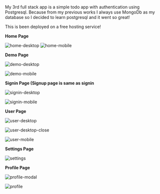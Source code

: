 My 3rd full stack app is a simple todo app with authentication using Postgresql. Because from my previous works I always use MongoDb as my database so I decided to learn postgresql and it went so great!

This is been deployed on a free hosting service!

**Home Page**

![home-desktop](https://github.com/Jerome-study/todo-app-postgres/assets/119875460/8cae7a35-0305-4326-a062-e258794e6b41) ![home-mobile](https://github.com/Jerome-study/todo-app-postgres/assets/119875460/3272a2f4-e3f6-42d7-86df-40ff9c661717)


**Demo Page**


![demo-desktop](https://github.com/Jerome-study/todo-app-postgres/assets/119875460/12e5d898-7bd7-4c52-83cc-17d139b4f0d1)


![demo-mobile](https://github.com/Jerome-study/todo-app-postgres/assets/119875460/cd0941d5-b1d6-426a-ae4c-6361c735b452)


**Signin Page (Signup page is same as signin**





![signin-desktop](https://github.com/Jerome-study/todo-app-postgres/assets/119875460/5dd0c933-6298-4821-8c3a-b2aa3638d0f1)


![signin-mobile](https://github.com/Jerome-study/todo-app-postgres/assets/119875460/c2535a01-3897-4e51-8b4f-2cfd793f2259)





**User Page**


![user-desktop](https://github.com/Jerome-study/todo-app-postgres/assets/119875460/50068842-59c0-41db-9a91-dddf2288fe03)



![user-desktop-close](https://github.com/Jerome-study/todo-app-postgres/assets/119875460/0b51e9b4-b01e-402c-9805-0b41ba18827b)



![user-mobile](https://github.com/Jerome-study/todo-app-postgres/assets/119875460/3e4774ad-3828-4b3f-9c89-11782cd43fb5)



**Settings Page**


![settings](https://github.com/Jerome-study/todo-app-postgres/assets/119875460/c40d5068-f12a-45a4-a0c1-e850d8f85bc6)


**Profile Page**



![profile-modal](https://github.com/Jerome-study/todo-app-postgres/assets/119875460/6e96532c-c9dd-4c10-b73f-b9d1e348ff4b)



![profile](https://github.com/Jerome-study/todo-app-postgres/assets/119875460/28343a2f-e977-49ca-bdea-e3700fa95e04)



